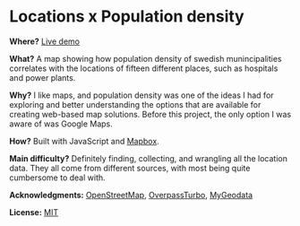 
# Locations x Population density

**Where?** [Live demo](https://dd-placesmap.netlify.app/)

**What?** A map showing how population density of swedish munincipalities correlates with the locations of fifteen different places, such as hospitals and power plants.

**Why?** I like maps, and population density was one of the ideas I had for exploring and better understanding the options that are available for creating web-based map solutions. Before this project, the only option I was aware of was Google Maps.

**How?** Built with JavaScript and [Mapbox](https://www.mapbox.com/).

**Main difficulty?** Definitely finding, collecting, and wrangling all the location data. They all come from different sources, with most being quite cumbersome to deal with.

**Acknowledgments:** [OpenStreetMap](https://www.openstreetmap.org), [OverpassTurbo](https://overpass-turbo.eu/), [MyGeodata](https://mygeodata.cloud/)

**License:** [MIT](https://choosealicense.com/licenses/mit/)
